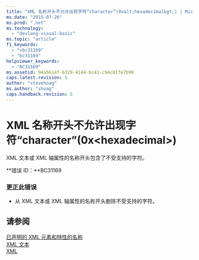 ```yaml
---
title: "XML 名称开头不允许出现字符“character”(0x&lt;hexadecimal&gt;) | Microsoft Docs"
ms.date: "2015-07-20"
ms.prod: ".net"
ms.technology: 
  - "devlang-visual-basic"
ms.topic: "article"
f1_keywords: 
  - "vbc31169"
  - "bc31169"
helpviewer_keywords: 
  - "BC31169"
ms.assetid: 94a5614f-6329-4144-bc41-c94c81fe7b90
caps.latest.revision: 5
author: "stevehoag"
ms.author: "shoag"
caps.handback.revision: 5
---
```

# XML 名称开头不允许出现字符“character”(0x&lt;hexadecimal&gt;)
XML 文本或 XML 轴属性的名称开头包含了不受支持的字符。  
  
 **错误 ID：**BC31169  
  
### 更正此错误  
  
-   从 XML 文本或 XML 轴属性的名称开头删除不受支持的字符。  
  
## 请参阅  
 [已声明的 XML 元素和特性的名称](../../visual-basic/programming-guide/language-features/xml/names-of-declared-xml-elements-and-attributes.md)   
 [XML 文本](../../visual-basic/language-reference/xml-literals/index.md)   
 [XML](../../visual-basic/programming-guide/language-features/xml/index.md)